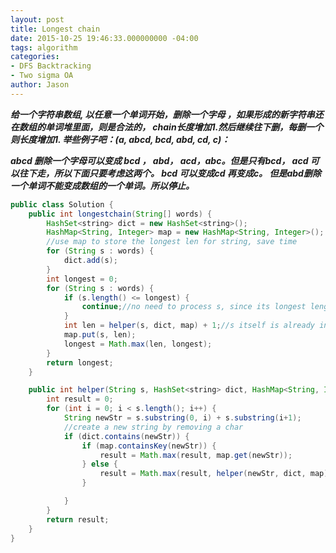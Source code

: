 ```yaml
---
layout: post
title: Longest chain
date: 2015-10-25 19:46:33.000000000 -04:00
tags: algorithm
categories:
- DFS Backtracking
- Two sigma OA
author: Jason
---
```

<p><strong><em>给一个字符串数组, 以任意一个单词开始，删除一个字母 ，如果形成的新字符串还在数组的单词堆里面，则是合法的， chain长度增加1.然后继续往下删，每删一个则长度增加1. 举些例子吧：(a, abcd, bcd, abd, cd, c)：</p>

abcd 删除一个字母可以变成 bcd ， abd， acd，abc。但是只有bcd， acd 可以往下走，所以下面只要考虑这两个。 bcd 可以变成cd 再变成c。 但是abd删除一个单词不能变成数组的一个单词。所以停止。</em></strong></p>
``` java
public class Solution {
    public int longestchain(String[] words) {
        HashSet<string> dict = new HashSet<string>();
        HashMap<String, Integer> map = new HashMap<String, Integer>();
        //use map to store the longest len for string, save time
        for (String s : words) {
            dict.add(s);
        }
        int longest = 0;
        for (String s : words) {
            if (s.length() <= longest) {
                continue;//no need to process s, since its longest length can be at most longest
            }
            int len = helper(s, dict, map) + 1;//s itself is already in the dict, so + 1
            map.put(s, len);
            longest = Math.max(len, longest);
        }
        return longest;
    }

    public int helper(String s, HashSet<string> dict, HashMap<String, Integer> map) {
        int result = 0;
        for (int i = 0; i < s.length(); i++) {
            String newStr = s.substring(0, i) + s.substring(i+1);
            //create a new string by removing a char
            if (dict.contains(newStr)) {
                if (map.containsKey(newStr)) {
                    result = Math.max(result, map.get(newStr));
                } else {
                    result = Math.max(result, helper(newStr, dict, map) + 1);
                }

            }
        }
        return result;
    }
}
```
